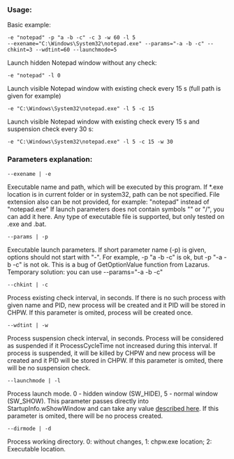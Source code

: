 ### Usage:

Basic example:

	-e "notepad" -p "a -b -c" -c 3 -w 60 -l 5
	--exename="C:\Windows\System32\notepad.exe" --params="-a -b -c" --chkint=3 --wdtint=60 --launchmode=5
  
Launch hidden Notepad window without any check:

	-e "notepad" -l 0

Launch visible Notepad window with existing check every 15 s (full path is given for example)

	-e "C:\Windows\System32\notepad.exe" -l 5 -c 15 
	
Launch visible Notepad window with existing check every 15 s and suspension check every 30 s:

	-e "C:\Windows\System32\notepad.exe" -l 5 -c 15 -w 30 
	
### Parameters explanation:

	--exename | -e
Executable name and path, which will be executed by this program.
If *.exe location is in current folder or in system32, path can be not specified.
File extension also can be not provided, for example: "notepad" instead of "notepad.exe"
If launch parameters does not contain symbols "\" or "/", you can add it here.
Any type of executable file is supported, but only tested on .exe and .bat.
	
	--params | -p
Executable launch parameters. If short parameter name (-p) is given, options should not start with "-".
For example, -p "a -b -c" is ok, but -p "-a -b -c" is not ok. This is a bug of GetOptionValue function from Lazarus.
Temporary solution: you can use --params="-a -b -c"
	
	--chkint | -c
Process existing check interval, in seconds. If there is no such process with given name and PID, new
process will be created and it PID will be stored in CHPW.
If this parameter is omited, process will be created once.

	--wdtint | -w
Process suspension check interval, in seconds. Process will be considered as suspended if it ProcessCycleTime
not increased during this interval. If process is suspended, it will be killed by CHPW and new process will be 
created and it PID will be stored in CHPW.
If this parameter is omited, there will be no suspension check.

	--launchmode | -l
Process launch mode. 0 - hidden window (SW_HIDE), 5 - normal window (SW_SHOW).
This parameter passes directly into StartupInfo.wShowWindow and can take any value [described here](https://docs.microsoft.com/en-us/windows/win32/api/winuser/nf-winuser-showwindow).
If this parameter is omited, there will be no process created.

	--dirmode | -d
Process working directory.
0: without changes, 1: chpw.exe location; 2: Executable location.